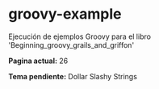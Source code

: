 # groovy-example
Ejecución de ejemplos Groovy para el libro 'Beginning_groovy_grails_and_griffon'

__Pagina actual:__ 26

__Tema pendiente:__ Dollar Slashy Strings
